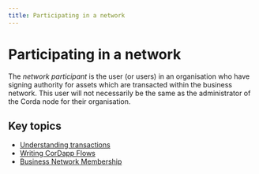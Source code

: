 ```yaml
---
title: Participating in a network
---
```

# Participating in a network

The _network participant_ is the user (or users) in an organisation who have signing authority for assets which are transacted within the business network. This user will not necessarily be the same as the administrator of the Corda node for their organisation.

## Key topics

* [Understanding transactions](../api-transactions.md)
* [Writing CorDapp Flows](../api-flows.md)
* [Business Network Membership](../business-network-membership.md)
